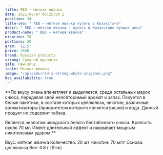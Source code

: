 ```yaml
---
title: RED – мятная жвачка
date: 2021-08-07 06:25:00 Z
position: 34
title-seo: " RED – мятная жвачка купить в Казахстане"
descr: " RED – мятная жвачка - купить в Казахстане лучшая цена"
product-name: " RED – мятная жвачка"
nicotine: 70
portions: 20
gram: '12,5'
price: 2800
brand: Russian products
strong: Средней крепости
sale: new-snus
taste: Мятная жвачка
image: "/uploads/red-x-strong-white-original.png"
has_availability: true
---
```


**По вкусу очень впечатляет и выделяется, среди остальных марок снюса, передавая свой неповторимый аромат и запах. Пакуется в белые пакетики, в составе которых целлюлоза, никотин, различные ароматизаторы (приоритетом которого является вишня) и вода. Данный продукт не содержит табака.

Является аналогом шведского белого бестабачного снюса. Крепость около 70 мг. Имеет длительный эффект и накрывает мощным никотиновым ударом.**

Вкус: мятная жвачка
Количество: 20 шт
Никотин: 70 мг/г
Основа: целлюлоза
Вес: 0.8 г (Slim)